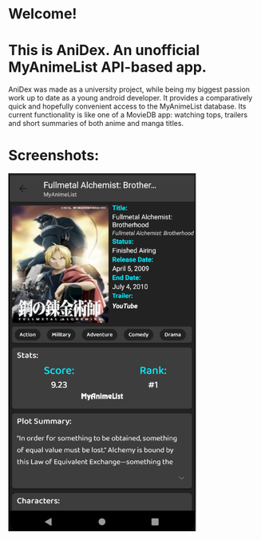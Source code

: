 # Welcome!
# This is AniDex. An unofficial MyAnimeList API-based app.
 AniDex was made as a university project, while being my biggest passion work up to date as a young android developer.
 It provides a comparatively quick and hopefully convenient access to the MyAnimeList database.
 Its current functionality is like one of a MovieDB app: watching tops, trailers and short summaries of both anime and manga titles.
# Screenshots:
![alt text](https://github.com/alengozy/AniDex/blob/master/image.png?raw=true)
